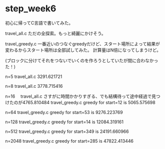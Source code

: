 # step_week6

初心に帰ってC言語で書いてみた。

travel_all.c
ただの全探索。もっと綺麗にかけそう。

travel_greedy.c
一番近いのつなぐgreedyだけど、スタート場所によって結果が変わるからスタート場所は全部試してみた。
計算量はN倍になってしまうけど。

(ブロックに分けてそれをつないでいくのを作ろうとしていたが間に合わなかった！)

n=5 
travel_all.c 3291.621721

n=8 
travel_all.c 3778.715416

n=16　
travel_all.c さすがに時間かかりすぎる、でも結構待って途中経過で見つけたのが4765.810484
travel_greedy.c greedy for start=12 is 5065.575698

n=64
travel_greedy.c greedy for start=53 is 9276.223769

n=128
travel_greedy.c greedy for start=14 is 12084.319161

n=512
travel_greedy.c greedy for start=349 is 24191.660966

n=2048
travel_greedy.c greedy for start=285 is 47822.413446
